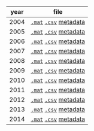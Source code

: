 year | file
------|------
2004  |[``.mat``](Data/wind/8452660/2004/wind_2004_8452660.mat) [``.csv``](Data/wind/8452660/2004/wind_2004_8452660.csv) [metadata](Data/wind/8452660/2004/README_wind_2004_8452660.json)
2005  |[``.mat``](Data/wind/8452660/2005/wind_2005_8452660.mat) [``.csv``](Data/wind/8452660/2005/wind_2005_8452660.csv) [metadata](Data/wind/8452660/2005/README_wind_2005_8452660.json)
2006  |[``.mat``](Data/wind/8452660/2006/wind_2006_8452660.mat) [``.csv``](Data/wind/8452660/2006/wind_2006_8452660.csv) [metadata](Data/wind/8452660/2006/README_wind_2006_8452660.json)
2007  |[``.mat``](Data/wind/8452660/2007/wind_2007_8452660.mat) [``.csv``](Data/wind/8452660/2007/wind_2007_8452660.csv) [metadata](Data/wind/8452660/2007/README_wind_2007_8452660.json)
2008  |[``.mat``](Data/wind/8452660/2008/wind_2008_8452660.mat) [``.csv``](Data/wind/8452660/2008/wind_2008_8452660.csv) [metadata](Data/wind/8452660/2008/README_wind_2008_8452660.json)
2009  |[``.mat``](Data/wind/8452660/2009/wind_2009_8452660.mat) [``.csv``](Data/wind/8452660/2009/wind_2009_8452660.csv) [metadata](Data/wind/8452660/2009/README_wind_2009_8452660.json)
2010  |[``.mat``](Data/wind/8452660/2010/wind_2010_8452660.mat) [``.csv``](Data/wind/8452660/2010/wind_2010_8452660.csv) [metadata](Data/wind/8452660/2010/README_wind_2010_8452660.json)
2011  |[``.mat``](Data/wind/8452660/2011/wind_2011_8452660.mat) [``.csv``](Data/wind/8452660/2011/wind_2011_8452660.csv) [metadata](Data/wind/8452660/2011/README_wind_2011_8452660.json)
2012  |[``.mat``](Data/wind/8452660/2012/wind_2012_8452660.mat) [``.csv``](Data/wind/8452660/2012/wind_2012_8452660.csv) [metadata](Data/wind/8452660/2012/README_wind_2012_8452660.json)
2013  |[``.mat``](Data/wind/8452660/2013/wind_2013_8452660.mat) [``.csv``](Data/wind/8452660/2013/wind_2013_8452660.csv) [metadata](Data/wind/8452660/2013/README_wind_2013_8452660.json)
2014  |[``.mat``](Data/wind/8452660/2014/wind_2014_8452660.mat) [``.csv``](Data/wind/8452660/2014/wind_2014_8452660.csv) [metadata](Data/wind/8452660/2014/README_wind_2014_8452660.json)

